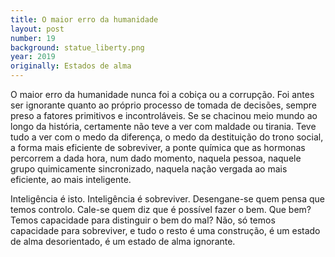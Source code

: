 ```yaml
---
title: O maior erro da humanidade
layout: post
number: 19
background: statue_liberty.png
year: 2019
originally: Estados de alma
---
```


O maior erro da humanidade nunca foi a cobiça ou a corrupção. Foi antes ser ignorante quanto ao próprio processo de tomada de decisões, sempre preso a fatores primitivos e incontroláveis. Se se chacinou meio mundo ao longo da história, certamente não teve a ver com maldade ou tirania. Teve tudo a ver com o medo da diferença, o medo da destituição do trono social, a forma mais eficiente de sobreviver, a ponte química que as hormonas percorrem a dada hora, num dado momento, naquela pessoa, naquele grupo quimicamente sincronizado, naquela nação vergada ao mais eficiente, ao mais inteligente.

Inteligência é isto. Inteligência é sobreviver. Desengane-se quem pensa que temos controlo. Cale-se quem diz que é possível fazer o bem. Que bem? Temos capacidade para distinguir o bem do mal? Não, só temos capacidade para sobreviver, e tudo o resto é uma construção, é um estado de alma desorientado, é um estado de alma ignorante.